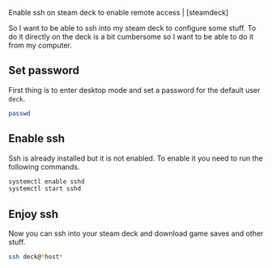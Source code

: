 Enable ssh on steam deck to enable remote access | [steamdeck]

So I want to be able to ssh into my steam deck to configure some stuff. To do it directly on the deck is a bit cumbersome so I want to be able to do it from my computer.


## Set password

First thing is to enter desktop mode and set a password for the default user `deck`.

```bash
passwd
```

## Enable ssh

Ssh is already installed but it is not enabled. To enable it you need to run the following commands.

```bash
systemctl enable sshd
systemctl start sshd
```

## Enjoy ssh

Now you can ssh into your steam deck and download game saves and other stuff.

```bash
ssh deck@*host*
```

